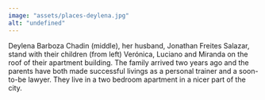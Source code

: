 ```yaml
---
image: "assets/places-deylena.jpg"
alt: "undefined"
---
```

Deylena Barboza Chadin (middle), her husband, Jonathan Freites Salazar, stand with their children (from left) Verónica, Luciano and Miranda on the roof of their apartment building. The family arrived two years ago and the parents have both made successful livings as a personal trainer and a soon-to-be lawyer. They live in a two bedroom apartment in a nicer part of the city.